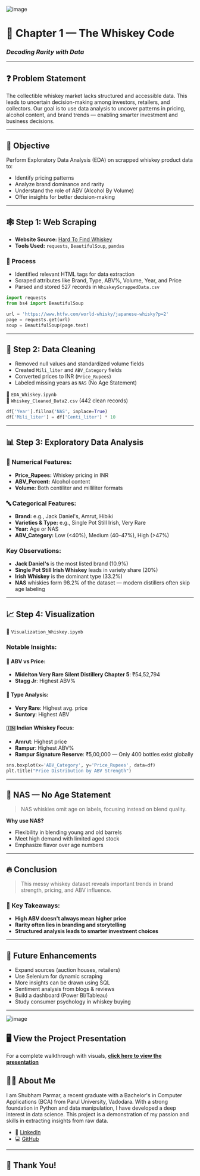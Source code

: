 ![image](https://github.com/user-attachments/assets/cd2622e1-6958-4559-a3ac-9098ad795842)

# 🥃 Chapter 1 — The Whiskey Code  
### *Decoding Rarity with Data*

---

## ❓ Problem Statement

The collectible whiskey market lacks structured and accessible data. This leads to uncertain decision-making among investors, retailers, and collectors. Our goal is to use data analysis to uncover patterns in pricing, alcohol content, and brand trends — enabling smarter investment and business decisions.

---

## 🎯 Objective

Perform Exploratory Data Analysis (EDA) on scrapped whiskey product data to:
- Identify pricing patterns
- Analyze brand dominance and rarity
- Understand the role of ABV (Alcohol By Volume)
- Offer insights for better decision-making

---

## 🕸️ Step 1: Web Scraping

- **Website Source:** [Hard To Find Whiskey](https://www.htfw.com/)
- **Tools Used:** `requests`, `BeautifulSoup`, `pandas`

### 🔧 Process
- Identified relevant HTML tags for data extraction
- Scraped attributes like Brand, Type, ABV%, Volume, Year, and Price
- Parsed and stored 527 records in `WhiskeyScrappedData.csv`

```python
import requests
from bs4 import BeautifulSoup

url = 'https://www.htfw.com/world-whisky/japanese-whisky?p=2'
page = requests.get(url)
soup = BeautifulSoup(page.text)
```

---

## 🧼 Step 2: Data Cleaning

- Removed null values and standardized volume fields
- Created `Mili_liter` and `ABV_Category` fields
- Converted prices to INR (`Price_Rupees`)
- Labeled missing years as `NAS` (No Age Statement)

📁 `EDA_Whiskey.ipynb`  
📄 `Whiskey_Cleaned_Data2.csv` (442 clean records)

```python
df['Year'].fillna('NAS', inplace=True)
df['Mili_liter'] = df['Centi_liter'] * 10
```

---

## 📊 Step 3: Exploratory Data Analysis

### 🔢 Numerical Features:
- **Price_Rupees:** Whiskey pricing in INR
- **ABV_Percent:** Alcohol content
- **Volume:** Both centiliter and milliliter formats

### 🔤 Categorical Features:
- **Brand:** e.g., Jack Daniel's, Amrut, Hibiki
- **Varieties & Type:** e.g., Single Pot Still Irish, Very Rare
- **Year:** Age or NAS
- **ABV_Category:** Low (<40%), Medium (40–47%), High (>47%)

### Key Observations:
- **Jack Daniel's** is the most listed brand (10.9%)
- **Single Pot Still Irish Whiskey** leads in variety share (20%)
- **Irish Whiskey** is the dominant type (33.2%)
- **NAS** whiskies form 98.2% of the dataset — modern distillers often skip age labeling

---

## 📈 Step 4: Visualization

📁 `Visualization_Whiskey.ipynb`

### Notable Insights:

#### 🧪 ABV vs Price:
- **Midelton Very Rare Silent Distillery Chapter 5**: ₹54,52,794
- **Stagg Jr**: Highest ABV%

#### 🧪 Type Analysis:
- **Very Rare**: Highest avg. price
- **Suntory**: Highest ABV

#### 🇮🇳 Indian Whiskey Focus:
- **Amrut**: Highest price
- **Rampur**: Highest ABV%
- **Rampur Signature Reserve**: ₹5,00,000 — Only 400 bottles exist globally

```python
sns.boxplot(x='ABV_Category', y='Price_Rupees', data=df)
plt.title("Price Distribution by ABV Strength")
```

---

## 🧠 NAS — No Age Statement

> NAS whiskies omit age on labels, focusing instead on blend quality.

**Why use NAS?**
- Flexibility in blending young and old barrels
- Meet high demand with limited aged stock
- Emphasize flavor over age numbers

---

## 🔥 Conclusion

> This messy whiskey dataset reveals important trends in brand strength, pricing, and ABV influence.  

### 📌 Key Takeaways:
- **High ABV doesn't always mean higher price**
- **Rarity often lies in branding and storytelling**
- **Structured analysis leads to smarter investment choices**

---

## 🚀 Future Enhancements

- Expand sources (auction houses, retailers)
- Use Selenium for dynamic scraping
- More insights can be drawn using SQL
- Sentiment analysis from blogs & reviews
- Build a dashboard (Power BI/Tableau)
- Study consumer psychology in whiskey buying

---
![image](https://github.com/user-attachments/assets/42923de0-6daa-47b6-bc51-25350f35bb87)


## 🖥️ View the Project Presentation

For a complete walkthrough with visuals, **[click here to view the presentation](./Whiskey_EDA_Shubham_Parmar.pdf)**  


## 👨‍💻 About Me

I am Shubham Parmar, a recent graduate with a Bachelor's in Computer Applications (BCA) from Parul University, Vadodara. With a strong foundation in Python and data manipulation, I have developed a deep interest in data science. This project is a demonstration of my passion and skills in extracting insights from raw data.

- 🔗 [LinkedIn](https://www.linkedin.com/in/shubham-parmar-12164024a/)
- 💻 [GitHub](https://github.com/shubham132004)
  
---

## 🙏 Thank You!

